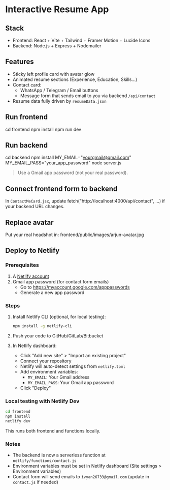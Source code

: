 # Interactive Resume App

## Stack
- Frontend: React + Vite + Tailwind + Framer Motion + Lucide Icons
- Backend: Node.js + Express + Nodemailer

## Features
- Sticky left profile card with avatar glow
- Animated resume sections (Experience, Education, Skills...)
- Contact card:
  - WhatsApp / Telegram / Email buttons
  - Message form that sends email to you via backend `/api/contact`
- Resume data fully driven by `resumeData.json`

## Run frontend
cd frontend
npm install
npm run dev

## Run backend
cd backend
npm install
MY_EMAIL="yourgmail@gmail.com" MY_EMAIL_PASS="your_app_password" node server.js

> Use a Gmail app password (not your real password).

## Connect frontend form to backend
In `ContactMeCard.jsx`, update fetch("http://localhost:4000/api/contact", ...) if your backend URL changes.

## Replace avatar
Put your real headshot in:
frontend/public/images/arjun-avatar.jpg

## Deploy to Netlify

### Prerequisites
1. A [Netlify account](https://netlify.com)
2. Gmail app password (for contact form emails)
   - Go to https://myaccount.google.com/apppasswords
   - Generate a new app password

### Steps
1. Install Netlify CLI (optional, for local testing):
   ```bash
   npm install -g netlify-cli
   ```

2. Push your code to GitHub/GitLab/Bitbucket

3. In Netlify dashboard:
   - Click "Add new site" > "Import an existing project"
   - Connect your repository
   - Netlify will auto-detect settings from `netlify.toml`
   - Add environment variables:
     - `MY_EMAIL`: Your Gmail address
     - `MY_EMAIL_PASS`: Your Gmail app password
   - Click "Deploy"

### Local testing with Netlify Dev
```bash
cd frontend
npm install
netlify dev
```
This runs both frontend and functions locally.

### Notes
- The backend is now a serverless function at `netlify/functions/contact.js`
- Environment variables must be set in Netlify dashboard (Site settings > Environment variables)
- Contact form will send emails to `ivyan26733@gmail.com` (update in `contact.js` if needed)
